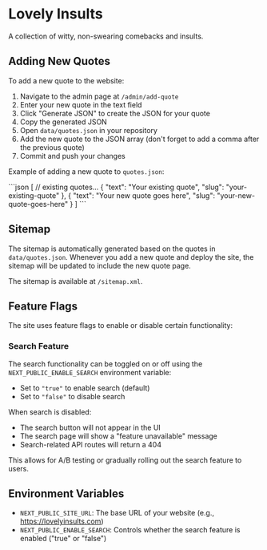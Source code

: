 # Lovely Insults

A collection of witty, non-swearing comebacks and insults.

## Adding New Quotes

To add a new quote to the website:

1. Navigate to the admin page at `/admin/add-quote`
2. Enter your new quote in the text field
3. Click "Generate JSON" to create the JSON for your quote
4. Copy the generated JSON
5. Open `data/quotes.json` in your repository
6. Add the new quote to the JSON array (don't forget to add a comma after the previous quote)
7. Commit and push your changes

Example of adding a new quote to `quotes.json`:

\`\`\`json
[
  // existing quotes...
  {
    "text": "Your existing quote",
    "slug": "your-existing-quote"
  },
  {
    "text": "Your new quote goes here",
    "slug": "your-new-quote-goes-here"
  }
]
\`\`\`

## Sitemap

The sitemap is automatically generated based on the quotes in `data/quotes.json`. Whenever you add a new quote and deploy the site, the sitemap will be updated to include the new quote page.

The sitemap is available at `/sitemap.xml`.

## Feature Flags

The site uses feature flags to enable or disable certain functionality:

### Search Feature

The search functionality can be toggled on or off using the `NEXT_PUBLIC_ENABLE_SEARCH` environment variable:

- Set to `"true"` to enable search (default)
- Set to `"false"` to disable search

When search is disabled:
- The search button will not appear in the UI
- The search page will show a "feature unavailable" message
- Search-related API routes will return a 404

This allows for A/B testing or gradually rolling out the search feature to users.

## Environment Variables

- `NEXT_PUBLIC_SITE_URL`: The base URL of your website (e.g., https://lovelyinsults.com)
- `NEXT_PUBLIC_ENABLE_SEARCH`: Controls whether the search feature is enabled ("true" or "false")
